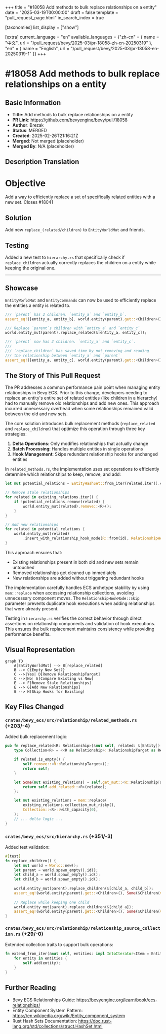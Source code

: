+++
title = "#18058 Add methods to bulk replace relationships on a entity"
date = "2025-03-19T00:00:00"
draft = false
template = "pull_request_page.html"
in_search_index = true

[taxonomies]
list_display = ["show"]

[extra]
current_language = "en"
available_languages = {"zh-cn" = { name = "中文", url = "/pull_request/bevy/2025-03/pr-18058-zh-cn-20250319" }, "en" = { name = "English", url = "/pull_request/bevy/2025-03/pr-18058-en-20250319-1" }}
+++

# #18058 Add methods to bulk replace relationships on a entity

## Basic Information
- **Title**: Add methods to bulk replace relationships on a entity
- **PR Link**: https://github.com/bevyengine/bevy/pull/18058
- **Author**: Brezak
- **Status**: MERGED
- **Created**: 2025-02-26T21:16:21Z
- **Merged**: Not merged (placeholder)
- **Merged By**: N/A (placeholder)

## Description Translation
# Objective

Add a way to efficiently replace a set of specifically related entities with a new set.
Closes #18041 

## Solution

Add new `replace_(related/children)` to `EntityWorldMut` and friends.

## Testing

Added a new test to `hierarchy.rs` that specifically check if `replace_children` actually correctly replaces the children on a entity while keeping the original one.

---

## Showcase

`EntityWorldMut` and `EntityCommands` can now be used to efficiently replace the entities a entity is related to.

```rust
/// `parent` has 2 children. `entity_a` and `entity_b`.
assert_eq!([entity_a, entity_b], world.entity(parent).get::<Children>());

/// Replace `parent`s children with `entity_a` and `entity_c`
world.entity_mut(parent).replace_related(&[entity_a, entity_c]);

/// `parent` now has 2 children. `entity_a` and `entity_c`.
///
/// `replace_children` has saved time by not removing and reading
/// the relationship between `entity_a` and `parent`
assert_eq!([entity_a, entity_c], world.entity(parent).get::<Children>());
```

## The Story of This Pull Request

The PR addresses a common performance pain point when managing entity relationships in Bevy ECS. Prior to this change, developers needing to replace an entity's entire set of related entities (like children in a hierarchy) had to manually remove old relationships and add new ones. This approach incurred unnecessary overhead when some relationships remained valid between the old and new sets.

The core solution introduces bulk replacement methods (`replace_related` and `replace_children`) that optimize this operation through three key strategies:

1. **Delta Operations**: Only modifies relationships that actually change
2. **Batch Processing**: Handles multiple entities in single operations
3. **Hook Management**: Skips redundant relationship hooks for unchanged entities

In `related_methods.rs`, the implementation uses set operations to efficiently determine which relationships to keep, remove, and add:

```rust
let mut potential_relations = EntityHashSet::from_iter(related.iter().copied());

// Remove stale relationships
for related in existing_relations.iter() {
    if !potential_relations.remove(related) {
        world.entity_mut(related).remove::<R>();
    }
}

// Add new relationships
for related in potential_relations {
    world.entity_mut(related)
        .insert_with_relationship_hook_mode(R::from(id), RelationshipHookMode::Skip);
}
```

This approach ensures that:
- Existing relationships present in both old and new sets remain untouched
- Removed relationships get cleaned up immediately
- New relationships are added without triggering redundant hooks

The implementation carefully handles ECS archetype stability by using `mem::replace` when accessing relationship collections, avoiding unnecessary component moves. The `RelationshipHookMode::Skip` parameter prevents duplicate hook executions when adding relationships that were already present.

Testing in `hierarchy.rs` verifies the correct behavior through direct assertions on relationship components and validation of hook executions. This ensures the bulk replacement maintains consistency while providing performance benefits.

## Visual Representation

```mermaid
graph TD
    A[EntityWorldMut] --> B[replace_related]
    B --> C{Empty New Set?}
    C -->|Yes| D[Remove RelationshipTarget]
    C -->|No| E[Compare Existing vs New]
    E --> F[Remove Stale Relationships]
    E --> G[Add New Relationships]
    G --> H[Skip Hooks for Existing]
```

## Key Files Changed

### `crates/bevy_ecs/src/relationship/related_methods.rs` (+203/-4)
Added bulk replacement logic:
```rust
pub fn replace_related<R: Relationship>(&mut self, related: &[Entity]) -> &mut Self {
    type Collection<R> = <<R as Relationship>::RelationshipTarget as RelationshipTarget>::Collection;

    if related.is_empty() {
        self.remove::<R::RelationshipTarget>();
        return self;
    }

    let Some(mut existing_relations) = self.get_mut::<R::RelationshipTarget>() else {
        return self.add_related::<R>(related);
    };

    let mut existing_relations = mem::replace(
        existing_relations.collection_mut_risky(),
        Collection::<R>::with_capacity(0),
    );
    // ... delta logic ...
}
```

### `crates/bevy_ecs/src/hierarchy.rs` (+351/-3)
Added test validation:
```rust
#[test]
fn replace_children() {
    let mut world = World::new();
    let parent = world.spawn_empty().id();
    let child_a = world.spawn_empty().id();
    let child_b = world.spawn_empty().id();
    
    world.entity_mut(parent).replace_children(&[child_a, child_b]);
    assert_eq!(world.entity(parent).get::<Children>(), Some(&Children(vec![child_a, child_b])));
    
    // Replace while keeping one child
    world.entity_mut(parent).replace_children(&[child_a]);
    assert_eq!(world.entity(parent).get::<Children>(), Some(&Children(vec![child_a])));
}
```

### `crates/bevy_ecs/src/relationship/relationship_source_collection.rs` (+29/-0)
Extended collection traits to support bulk operations:
```rust
fn extend_from_iter(&mut self, entities: impl IntoIterator<Item = Entity>) {
    for entity in entities {
        self.add(entity);
    }
}
```

## Further Reading

- Bevy ECS Relationships Guide: https://bevyengine.org/learn/book/ecs-relationships/
- Entity Component System Pattern: https://en.wikipedia.org/wiki/Entity_component_system
- Rust Hash Sets Documentation: https://doc.rust-lang.org/std/collections/struct.HashSet.html